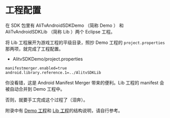 # 工程配置

在 SDK 包里有 AliTvAndroidSDKDemo （简称 Demo ） 和 AliTvAndroidSDKLib （简称 Lib ）两个 Eclipse 工程。

将 Lib 工程展开为游戏工程的平级目录，照抄 Demo 工程的 `project.properties` 那两项，就完成了工程配置。

* AlitvSDKDemo/project.properties
```
manifestmerger.enabled=true
android.library.reference.1=../AlitvSDKLib
```

你没看错，这是 Android Manifest Merger 带来的便利。Lib 工程的 manifest 会被自动合并到 Demo 工程中。

否则，就要手工完成这个过程了（泪奔）。

附录中有 [Demo 工程](../appendix/demo.md)和 [Lib 工程](../appendix/lib.md)的结构说明，请自行参考。





